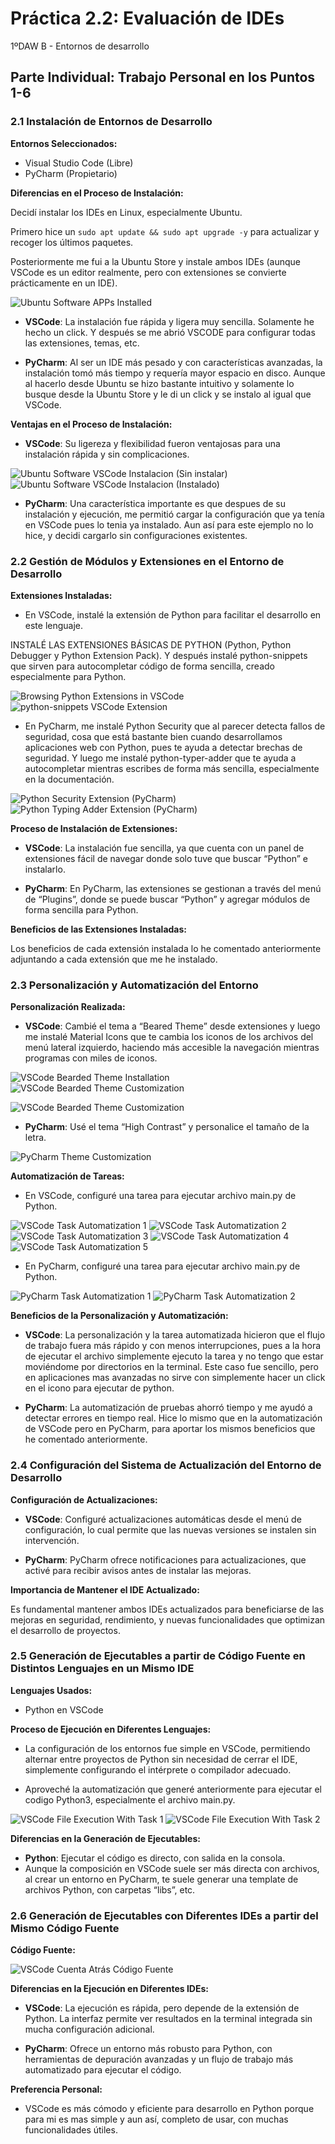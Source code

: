 # Práctica 2.2: Evaluación de IDEs

1ºDAW B - Entornos de desarrollo

## Parte Individual: Trabajo Personal en los Puntos 1-6

### 2.1 Instalación de Entornos de Desarrollo

**Entornos Seleccionados:**

- Visual Studio Code (Libre)
- PyCharm (Propietario)

**Diferencias en el Proceso de Instalación:**

Decidí instalar los IDEs en Linux, especialmente Ubuntu.

Primero hice un `sudo apt update && sudo apt upgrade -y` para actualizar y recoger los últimos paquetes.

Posteriormente me fui a la Ubuntu Store y instale ambos IDEs (aunque VSCode es un editor realmente, pero con extensiones se convierte prácticamente en un IDE).

![Ubuntu Software APPs Installed](https://raw.githubusercontent.com/obezeq/DAW1B-Practica-2-2_EOB/refs/heads/main/public/Ubuntu-Software-APPS-Installed.png)

- **VSCode**: La instalación fue rápida y ligera muy sencilla. Solamente he hecho un click. Y después se me abrió VSCODE para configurar todas las extensiones, temas, etc.

- **PyCharm**: Al ser un IDE más pesado y con características avanzadas, la instalación tomó más tiempo y requería mayor espacio en disco. Aunque al hacerlo desde Ubuntu se hizo bastante intuitivo y solamente lo busque desde la Ubuntu Store y le di un click y se instalo al igual que VSCode.

**Ventajas en el Proceso de Instalación:**

- **VSCode**: Su ligereza y flexibilidad fueron ventajosas para una instalación rápida y sin complicaciones.

![Ubuntu Software VSCode Instalacion (Sin instalar)](https://raw.githubusercontent.com/obezeq/DAW1B-Practica-2-2_EOB/refs/heads/main/public/VSCode/Installation-0.png)
![Ubuntu Software VSCode Instalacion (Instalado)](https://raw.githubusercontent.com/obezeq/DAW1B-Practica-2-2_EOB/refs/heads/main/public/VSCode/Installation-1.png)

- **PyCharm**: Una característica importante es que despues de su instalación y ejecución, me permitió cargar la configuración que ya tenía en VSCode pues lo tenia ya instalado. Aun así para este ejemplo no lo hice, y decidi cargarlo sin configuraciones existentes.

### 2.2 Gestión de Módulos y Extensiones en el Entorno de Desarrollo

**Extensiones Instaladas:**

- En VSCode, instalé la extensión de Python para facilitar el desarrollo en este lenguaje.

INSTALÉ LAS EXTENSIONES BÁSICAS DE PYTHON (Python, Python Debugger y Python Extension Pack). Y después instalé python-snippets que sirven para autocompletar código de forma sencilla, creado especialmente para Python.

![Browsing Python Extensions in VSCode](https://raw.githubusercontent.com/obezeq/DAW1B-Practica-2-2_EOB/refs/heads/main/public/VSCode/Extension-0(Python-browsing).png)
![python-snippets VSCode Extension](https://raw.githubusercontent.com/obezeq/DAW1B-Practica-2-2_EOB/refs/heads/main/public/VSCode/Installation-1.png)

- En PyCharm, me instalé Python Security que al parecer detecta fallos de seguridad, cosa que está bastante bien cuando desarrollamos aplicaciones web con Python, pues te ayuda a detectar brechas de seguridad. Y luego me instalé python-typer-adder que te ayuda a autocompletar mientras escribes de forma más sencilla, especialmente en la documentación.

![Python Security Extension (PyCharm)](https://raw.githubusercontent.com/obezeq/DAW1B-Practica-2-2_EOB/refs/heads/main/public/PyCharm/Extension-1.png)
![Python Typing Adder Extension (PyCharm)](https://raw.githubusercontent.com/obezeq/DAW1B-Practica-2-2_EOB/refs/heads/main/public/PyCharm/Extension-2.png)

**Proceso de Instalación de Extensiones:**

- **VSCode**: La instalación fue sencilla, ya que cuenta con un panel de extensiones fácil de navegar donde solo tuve que buscar “Python” e instalarlo.

- **PyCharm**: En PyCharm, las extensiones se gestionan a través del menú de “Plugins”, donde se puede buscar “Python” y agregar módulos de forma sencilla para Python.

**Beneficios de las Extensiones Instaladas:**

Los beneficios de cada extensión instalada lo he comentado anteriormente adjuntando a cada extensión que me he instalado.

### 2.3 Personalización y Automatización del Entorno

**Personalización Realizada:**

- **VSCode**: Cambié el tema a “Beared Theme” desde extensiones y luego me instalé Material Icons que te cambia los iconos de los archivos del menú lateral izquierdo, haciendo más accesible la navegación mientras programas con miles de iconos.

![VSCode Bearded Theme Installation](https://raw.githubusercontent.com/obezeq/DAW1B-Practica-2-2_EOB/refs/heads/main/public/VSCode/Extension-3-Bearded-Theme-1.png)
![VSCode Bearded Theme Customization](https://raw.githubusercontent.com/obezeq/DAW1B-Practica-2-2_EOB/refs/heads/main/public/VSCode/Extension-3-Bearded-Theme-2.png)

![VSCode Bearded Theme Customization](https://raw.githubusercontent.com/obezeq/DAW1B-Practica-2-2_EOB/refs/heads/main/public/VSCode/Extension-2-Material-Icon-Theme.png)

- **PyCharm**: Usé el tema “High Contrast” y personalice el tamaño de la letra.

![PyCharm Theme Customization](https://raw.githubusercontent.com/obezeq/DAW1B-Practica-2-2_EOB/refs/heads/main/public/PyCharm/Theme.png)

**Automatización de Tareas:**

- En VSCode, configuré una tarea para ejecutar archivo main.py de Python.

![VSCode Task Automatization 1](https://raw.githubusercontent.com/obezeq/DAW1B-Practica-2-2_EOB/refs/heads/main/public/VSCode/Task-1.png)
![VSCode Task Automatization 2](https://raw.githubusercontent.com/obezeq/DAW1B-Practica-2-2_EOB/refs/heads/main/public/VSCode/Task-2.png)
![VSCode Task Automatization 3](https://raw.githubusercontent.com/obezeq/DAW1B-Practica-2-2_EOB/refs/heads/main/public/VSCode/Task-3.png)
![VSCode Task Automatization 4](https://raw.githubusercontent.com/obezeq/DAW1B-Practica-2-2_EOB/refs/heads/main/public/VSCode/Task-4.png)
![VSCode Task Automatization 5](https://raw.githubusercontent.com/obezeq/DAW1B-Practica-2-2_EOB/refs/heads/main/public/VSCode/Task-5.png)

- En PyCharm, configuré una tarea para ejecutar archivo main.py de Python.

![PyCharm Task Automatization 1](https://raw.githubusercontent.com/obezeq/DAW1B-Practica-2-2_EOB/refs/heads/main/public/PyCharm/Automation-1.png)
![PyCharm Task Automatization 2](https://raw.githubusercontent.com/obezeq/DAW1B-Practica-2-2_EOB/refs/heads/main/public/PyCharm/Automation-2.png)

**Beneficios de la Personalización y Automatización:**

- **VSCode**: La personalización y la tarea automatizada hicieron que el flujo de trabajo fuera más rápido y con menos interrupciones, pues a la hora de ejecutar el archivo simplemente ejecuto la tarea y no tengo que estar moviéndome por directorios en la terminal. Este caso fue sencillo, pero en aplicaciones mas avanzadas no sirve con simplemente hacer un click en el icono para ejecutar de python.

- **PyCharm**: La automatización de pruebas ahorró tiempo y me ayudó a detectar errores en tiempo real. Hice lo mismo que en la automatización de VSCode pero en PyCharm, para aportar los mismos beneficios que he comentado anteriormente.

### 2.4 Configuración del Sistema de Actualización del Entorno de Desarrollo

**Configuración de Actualizaciones:**

- **VSCode**: Configuré actualizaciones automáticas desde el menú de configuración, lo cual permite que las nuevas versiones se instalen sin intervención.

- **PyCharm**: PyCharm ofrece notificaciones para actualizaciones, que activé para recibir avisos antes de instalar las mejoras.

**Importancia de Mantener el IDE Actualizado:**

Es fundamental mantener ambos IDEs actualizados para beneficiarse de las mejoras en seguridad, rendimiento, y nuevas funcionalidades que optimizan el desarrollo de proyectos.

### 2.5 Generación de Ejecutables a partir de Código Fuente en Distintos Lenguajes en un Mismo IDE

**Lenguajes Usados:**

- Python en VSCode

**Proceso de Ejecución en Diferentes Lenguajes:**

- La configuración de los entornos fue simple en VSCode, permitiendo alternar entre proyectos de Python sin necesidad de cerrar el IDE, simplemente configurando el intérprete o compilador adecuado.

- Aproveché la automatización que generé anteriormente para ejecutar el codigo Python3, especialmente el archivo main.py.

![VSCode File Execution With Task 1](https://raw.githubusercontent.com/obezeq/DAW1B-Practica-2-2_EOB/refs/heads/main/public/VSCode/Ejecucion-Con-Task-1.png)
![VSCode File Execution With Task 2](https://raw.githubusercontent.com/obezeq/DAW1B-Practica-2-2_EOB/refs/heads/main/public/VSCode/Ejecucion-Con-Task-2.png)

**Diferencias en la Generación de Ejecutables:**

- **Python**: Ejecutar el código es directo, con salida en la consola.
- Aunque la composición en VSCode suele ser más directa con archivos, al crear un entorno en PyCharm, te suele generar una template de archivos Python, con carpetas “libs”, etc.

### 2.6 Generación de Ejecutables con Diferentes IDEs a partir del Mismo Código Fuente

**Código Fuente:**

![VSCode Cuenta Atrás Código Fuente](https://raw.githubusercontent.com/obezeq/DAW1B-Practica-2-2_EOB/refs/heads/main/public/VSCode/Codigo-1.png)

**Diferencias en la Ejecución en Diferentes IDEs:**

- **VSCode**: La ejecución es rápida, pero depende de la extensión de Python. La interfaz permite ver resultados en la terminal integrada sin mucha configuración adicional.

- **PyCharm**: Ofrece un entorno más robusto para Python, con herramientas de depuración avanzadas y un flujo de trabajo más automatizado para ejecutar el código.

**Preferencia Personal:**

- VSCode es más cómodo y eficiente para desarrollo en Python porque para mi es mas simple y aun así, completo de usar, con muchas funcionalidades útiles.
